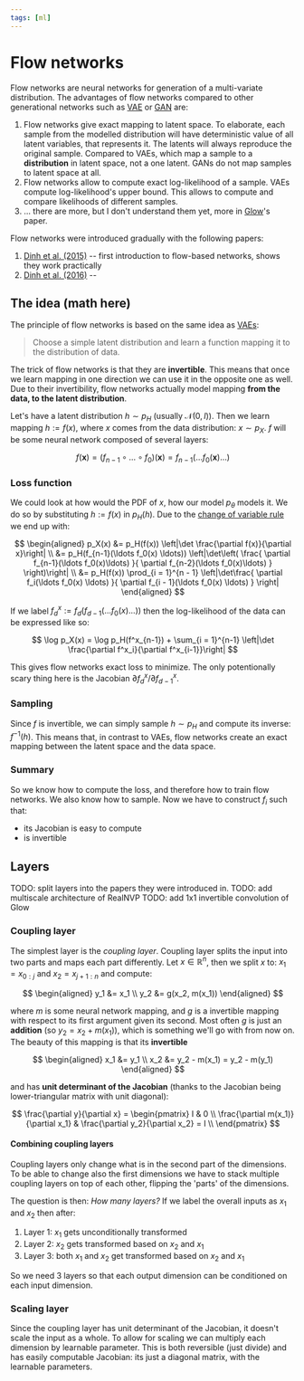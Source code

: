 ```yaml
---
tags: [ml]
---
```


# Flow networks

Flow networks are neural networks for generation of a multi-variate
distribution. The advantages of flow networks compared to other generational
networks such as [VAE](./variation_autoencoders.md) or
[GAN](./generative_adversial_networks.md) are:

1. Flow networks give exact mapping to latent space. To elaborate, each
   sample from the modelled distribution will have deterministic value of all
   latent variables, that represents it. The latents will always reproduce the
   original sample. Compared to VAEs, which map a sample to a **distribution**
   in latent space, not a one latent. GANs do not map samples to latent space at
   all.
2. Flow networks allow to compute exact log-likelihood of a sample. VAEs compute
   log-likelihood's upper bound. This allows to compute and compare likelihoods
   of different samples.
3. ... there are more, but I don't understand them yet, more in
   [Glow](./glow.md)'s paper.

Flow networks were introduced gradually with the following papers:

1. [Dinh et al. (2015)](https://www.gwylab.com/pdf/nice.pdf) -- first
   introduction to flow-based networks, shows they work practically
2. [Dinh et al. (2016)](https://arxiv.org/pdf/1605.08803) -- 


## The idea (math here)

The principle of flow networks is based on the same idea as
[VAEs](./variation_autoencoders.md):

> Choose a simple latent distribution and learn a function mapping it to the
> distribution of data.

The trick of flow networks is that they are **invertible**. This means that once
we learn mapping in one direction we can use it in the opposite one as well. Due
to their invertibility, flow networks actually model mapping **from the data, to
the latent distribution**.

Let's have a latent distribution $h \sim p_H$ (usually $\mathcal{N}(0, I)$).
Then we learn mapping $h := f(x)$, where $x$ comes from the data distribution:
$x \sim p_X$. $f$ will be some neural network composed of several layers:

$$
f(\mathbf{x}) =
(f_{n-1} \circ \ldots \circ f_0)(\mathbf{x}) =
f_{n-1}(\ldots f_0(\mathbf{x})\ldots)
$$

### Loss function

We could look at how would the PDF of $x$, how our model $p_\theta$ models it.
We do so by substituting $h:= f(x)$ in $p_H(h)$. Due to the [change of variable
rule](./change_of_variables_pdf.md) we end up with:

$$
\begin{aligned}
p_X(x) &= p_H(f(x)) \left|\det \frac{\partial f(x)}{\partial x}\right| \\
&= p_H(f_{n-1}(\ldots f_0(x) \ldots)) \left|\det\left(
  \frac{
    \partial f_{n-1}(\ldots f_0(x)\ldots)
  }{
    \partial f_{n-2}(\ldots f_0(x)\ldots)
  }
  \right)\right| \\
&= p_H(f(x)) \prod_{i = 1}^{n - 1} \left|\det\frac{
  \partial f_i(\ldots f_0(x) \ldots)
  }{
  \partial f_{i - 1}(\ldots f_0(x) \ldots)
  }
  \right|
\end{aligned}
$$

If we label $f^x_d := f_d(f_{d-1}(\ldots f_0(x) \ldots ))$ then the
log-likelihood of the data can be expressed like so:

$$
\log p_X(x) = \log p_H(f^x_{n-1}) + \sum_{i = 1}^{n-1}
  \left|\det \frac{\partial f^x_i}{\partial f^x_{i-1}}\right|
$$

This gives flow networks exact loss to minimize. The only potentionally scary
thing here is the Jacobian $\partial f^x_d/\partial f^x_{d-1}$.

### Sampling

Since $f$ is invertible, we can simply sample $h \sim p_H$ and compute its
inverse: $f^{-1}(h)$. This means that, in contrast to VAEs, flow networks create
an exact mapping between the latent space and the data space.

### Summary

So we know how to compute the loss, and therefore how to train flow networks. We
also know how to sample. Now we have to construct $f_i$ such that:

- its Jacobian is easy to compute 
- is invertible

## Layers

TODO: split layers into the papers they were introduced in.
TODO: add multiscale architecture of RealNVP
TODO: add 1x1 invertible convolution of Glow

### Coupling layer

The simplest layer is the *coupling layer*. Coupling layer splits the input into
two parts and maps each part differently. Let $x \in \mathbb{R}^n$, then we
split $x$ to: $x_1 = x_{0:j}$ and $x_2 = x_{j+1:n}$ and compute:

$$
\begin{aligned}
y_1 &= x_1 \\
y_2 &= g(x_2, m(x_1))
\end{aligned}
$$

where $m$ is some neural network mapping, and $g$ is a invertible mapping with
respect to its first argument given its second. Most often $g$ is just an
**addition** (so $y_2 = x_2 + m(x_1)$), which is something we'll go with from
now on. The beauty of this mapping is that its **invertible**

$$
\begin{aligned}
x_1 &= y_1 \\
x_2 &= y_2 - m(x_1) = y_2 - m(y_1)
\end{aligned}
$$

and has **unit determinant of the Jacobian** (thanks to the Jacobian being
lower-triangular matrix with unit diagonal):

$$
\frac{\partial y}{\partial x} = \begin{pmatrix}
I & 0 \\
\frac{\partial m(x_1)}{\partial x_1} & \frac{\partial y_2}{\partial x_2} = I \\
\end{pmatrix}
$$

#### Combining coupling layers

Coupling layers only change what is in the second part of the dimensions. To be
able to change also the first dimensions we have to stack multiple coupling
layers on top of each other, flipping the 'parts' of the dimensions.

The question is then: *How many layers?* If we label the overall inputs as $x_1$
and $x_2$ then after:

1. Layer 1: $x_1$ gets unconditionally transformed
2. Layer 2: $x_2$ gets transformed based on $x_2$ and $x_1$
3. Layer 3: both $x_1$ and $x_2$ get transformed based on $x_2$ and $x_1$

So we need 3 layers so that each output dimension can be conditioned on each
input dimension.

### Scaling layer

Since the coupling layer has unit determinant of the Jacobian, it doesn't scale
the input as a whole. To allow for scaling we can multiply each dimension by
learnable parameter. This is both reversible (just divide) and has easily
computable Jacobian: its just a diagonal matrix, with the learnable parameters.

